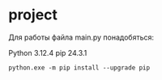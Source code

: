 # project

Для работы файла main.py понадобяться: 

Python 3.12.4
pip 24.3.1

```
python.exe -m pip install --upgrade pip
```

